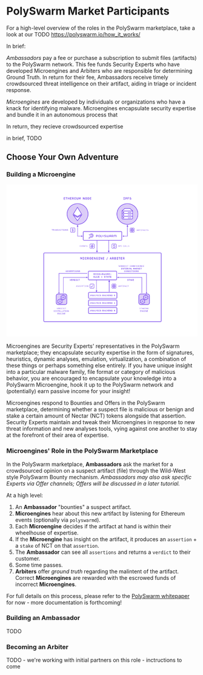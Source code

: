 # PolySwarm Market Participants

For a high-level overview of the roles in the PolySwarm marketplace, take a look at our TODO https://polyswarm.io/how_it_works/

In brief:

*Ambassadors* pay a fee or purchase a subscription to submit files (artifacts) to the PolySwarm network.
This fee funds Security Experts who have developed Microengines and Arbiters who are responsible for determining Ground Truth.
In return for their fee, Ambassadors receive timely crowdsourced threat intelligence on their artifact, aiding in triage or incident response.

*Microengines* are developed by individuals or organizations who have a knack for identifying malware.
Microengines encapsulate security expertise and bundle it in an autonomous process that 

In return, they recieve crowdsourced expertise 

in brief, TODO

## Choose Your Own Adventure

### Building a Microengine

![Microengine Architecture](/public-src/images/microengine-architecture.jpg)

Microengines are Security Experts' representatives in the PolySwarm marketplace; they encapsulate security expertise in the form of signatures, heuristics, dynamic analyses, emulation, virtualization, a combination of these things or perhaps something else entirely.
If you have unique insight into a particular malware family, file format or category of malicious behavior, you are encouraged to encapsulate your knowledge into a PolySwarm Microengine, hook it up to the PolySwarm network and (potentially) earn passive income for your insight!

Microengines respond to Bounties and Offers in the PolySwarm marketplace, determining whether a suspect file is malicious or benign and stake a certain amount of Nectar (NCT) tokens alongside that assertion.
Security Experts maintain and tweak their Microengines in response to new threat information and new analyses tools, vying against one another to stay at the forefront of their area of expertise.


### Microengines' Role in the PolySwarm Marketplace

In the PolySwarm marketplace, **Ambassadors** ask the market for a crowdsourced opinion on a suspect artifact (file) through the Wild-West style PolySwarm Bounty mechanism.
*Ambassadors may also ask specific Experts via Offer channels; Offers will be discussed in a later tutorial.*

At a high level:
1. An **Ambassador** "bounties" a suspect artifact.
2. **Microengines** hear about this new artifact by listening for Ethereum events (optionally via `polyswarmd`).
3. Each **Microengine** decides if the artifact at hand is within their wheelhouse of expertise.
4. If the **Microengine** has insight on the artifact, it produces an `assertion` + a `stake` of NCT on that `assertion`.
5. The **Ambassador** can see all `assertions` and returns a `verdict` to their customer.
6. Some time passes.
7. **Arbiters** offer *ground truth* regarding the malintent of the artifact.
Correct **Microengines** are rewarded with the escrowed funds of incorrect **Microengines**.

For full details on this process, please refer to the [PolySwarm whitepaper](https://polyswarm.io/polyswarm-whitepaper.pdf) for now - more documentation is forthcoming!

### Building an Ambassador

TODO

### Becoming an Arbiter

TODO - we're working with initial partners on this role - inctructions to come
